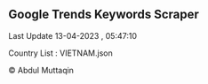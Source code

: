 

## Google Trends Keywords Scraper 
 
Last Update 13-04-2023 , 05:47:10

Country List :
VIETNAM.json



© Abdul Muttaqin 
